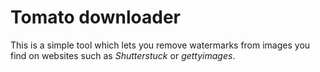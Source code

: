 # Tomato downloader 

This is a simple tool which lets you remove watermarks from images you find on websites such as _Shutterstuck_ or _gettyimages_. 